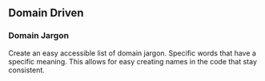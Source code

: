 ## Domain Driven

### Domain Jargon
Create an easy accessible list of domain jargon. Specific words that have a specific meaning.
This allows for easy creating names in the code that stay consistent.

